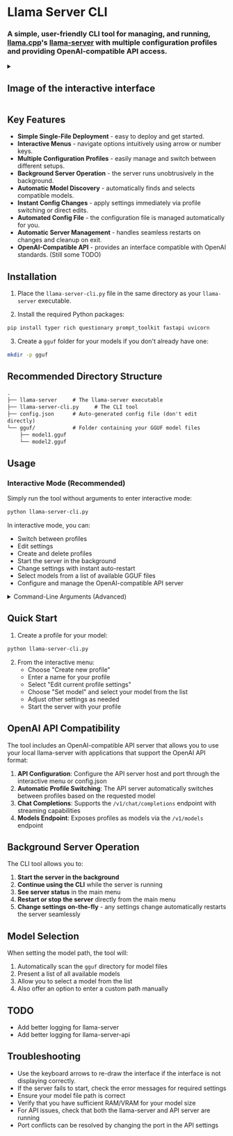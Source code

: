 # Llama Server CLI


### A simple, user-friendly CLI tool for managing, and running, [llama.cpp](https://github.com/ggml-org/llama.cpp)'s [llama-server](https://github.com/ggml-org/llama.cpp/tree/master/examples/server) with multiple configuration profiles and providing OpenAI-compatible API access.

<details>
<summary>

## Image of the interactive interface

</summary>

![interface](./assets/interface.png)

</details>

## Key Features
*   **Simple Single-File Deployment** - easy to deploy and get started.
*   **Interactive Menus** - navigate options intuitively using arrow or number keys.
*   **Multiple Configuration Profiles** - easily manage and switch between different setups.
*   **Background Server Operation** - the server runs unobtrusively in the background.
*   **Automatic Model Discovery** - automatically finds and selects compatible models.
*   **Instant Config Changes** - apply settings immediately via profile switching or direct edits.
*   **Automated Config File** - the configuration file is managed automatically for you.
*   **Automatic Server Management** - handles seamless restarts on changes and cleanup on exit.
*   **OpenAI-Compatible API** - provides an interface compatible with OpenAI standards. (Still some TODO)

## Installation

1. Place the `llama-server-cli.py` file in the same directory as your `llama-server` executable.

2. Install the required Python packages:

```bash
pip install typer rich questionary prompt_toolkit fastapi uvicorn
```

3. Create a `gguf` folder for your models if you don't already have one:

```bash
mkdir -p gguf
```


## Recommended Directory Structure

```
.
├── llama-server     # The llama-server executable
├── llama-server-cli.py     # The CLI tool
├── config.json      # Auto-generated config file (don't edit directly)
└── gguf/            # Folder containing your GGUF model files
    ├── model1.gguf
    └── model2.gguf
```

## Usage

### Interactive Mode (Recommended)

Simply run the tool without arguments to enter interactive mode:

```bash
python llama-server-cli.py
```

In interactive mode, you can:
- Switch between profiles
- Edit settings
- Create and delete profiles
- Start the server in the background
- Change settings with instant auto-restart
- Select models from a list of available GGUF files
- Configure and manage the OpenAI-compatible API server

<details>

<summary>Command-Line Arguments (Advanced)</summary>

You can also use command-line arguments for specific operations:

```bash
# Create a profile
python llama-server-cli.py create-profile my_profile

# Set model path
python llama-server-cli.py set-setting my_profile model ./gguf/my_model.gguf

# See all available profiles
python llama-server-cli.py list-profiles

# Start server with a specific profile
python llama-server-cli.py start-server --profile my_profile

# Start OpenAI-compatible API server
python llama-server-cli.py start-api

# Stop API server (if needed)
python llama-server-cli.py stop-api
```
</details>

## Quick Start

1. Create a profile for your model:

```bash
python llama-server-cli.py
```

2. From the interactive menu:
   - Choose "Create new profile"
   - Enter a name for your profile
   - Select "Edit current profile settings"
   - Choose "Set model" and select your model from the list
   - Adjust other settings as needed
   - Start the server with your profile

## OpenAI API Compatibility

The tool includes an OpenAI-compatible API server that allows you to use your local llama-server with applications that support the OpenAI API format:

1. **API Configuration**: Configure the API server host and port through the interactive menu or config.json
2. **Automatic Profile Switching**: The API server automatically switches between profiles based on the requested model
3. **Chat Completions**: Supports the `/v1/chat/completions` endpoint with streaming capabilities
4. **Models Endpoint**: Exposes profiles as models via the `/v1/models` endpoint

## Background Server Operation

The CLI tool allows you to:

1. **Start the server in the background**
2. **Continue using the CLI** while the server is running
3. **See server status** in the main menu
4. **Restart or stop the server** directly from the main menu
5. **Change settings on-the-fly** - any settings change automatically restarts the server seamlessly

## Model Selection

When setting the model path, the tool will:
1. Automatically scan the `gguf` directory for model files
2. Present a list of all available models
3. Allow you to select a model from the list
4. Also offer an option to enter a custom path manually

## TODO
- Add better logging for llama-server
- Add better logging for llama-server-api

## Troubleshooting

- Use the keyboard arrows to re-draw the interface if the interface is not displaying correctly.
- If the server fails to start, check the error messages for required settings
- Ensure your model file path is correct
- Verify that you have sufficient RAM/VRAM for your model size
- For API issues, check that both the llama-server and API server are running
- Port conflicts can be resolved by changing the port in the API settings
